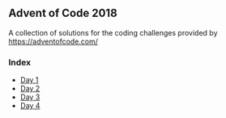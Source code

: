 ## Advent of Code 2018
A collection of solutions for the coding challenges provided by https://adventofcode.com/

### Index
* [Day 1](src/main/java/glass/fred/advent2018/Day1.java)
* [Day 2](src/main/java/glass/fred/advent2018/Day2.java)
* [Day 3](src/main/java/glass/fred/advent2018/Day3.java)
* [Day 4](src/main/java/glass/fred/advent2018/Day4.java)

